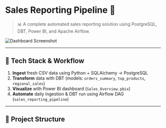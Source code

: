 # Sales Reporting Pipeline 🚀

> 📊 A complete automated sales reporting solution using PostgreSQL, DBT, Power BI, and Apache Airflow.

![Dashboard Screenshot](https://your-screenshot-url-here) <!-- Replace with actual link -->

---

## 🧾 Tech Stack & Workflow

1. **Ingest** fresh CSV data using Python + SQLAlchemy → PostgreSQL  
2. **Transform** data with DBT (models: `orders_summary`, `top_products`, `regional_sales`)  
3. **Visualize** with Power BI dashboard (`Sales_Overview.pbix`)  
4. **Automate** daily ingestion & DBT run using Airflow DAG (`sales_reporting_pipeline`)

---

## 📂 Project Structure

